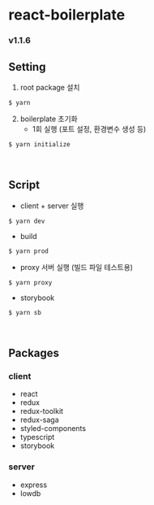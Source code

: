 # react-boilerplate

### v1.1.6

## Setting

1. root package 설치
```
$ yarn
```

2. boilerplate 초기화
    - 1회 실행 (포트 설정, 환경변수 생성 등)
```
$ yarn initialize
```

<br />

## Script

- client + server 실행
```
$ yarn dev
```

- build
```
$ yarn prod
```

- proxy 서버 실행 (빌드 파일 테스트용)
```
$ yarn proxy
```

- storybook
```
$ yarn sb
```

<br />

## Packages

### client
- react
- redux
- redux-toolkit
- redux-saga
- styled-components
- typescript
- storybook

### server
- express
- lowdb
